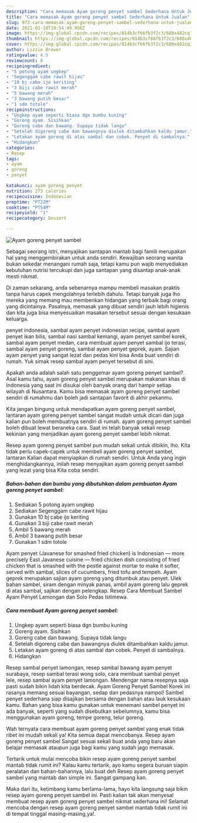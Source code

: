 ```yaml
---
description: "Cara memasak Ayam goreng penyet sambel Sederhana Untuk Jualan"
title: "Cara memasak Ayam goreng penyet sambel Sederhana Untuk Jualan"
slug: 973-cara-memasak-ayam-goreng-penyet-sambel-sederhana-untuk-jualan
date: 2021-01-10T19:54:49.956Z
image: https://img-global.cpcdn.com/recipes/014b3cf66fb3f2c3/680x482cq70/ayam-goreng-penyet-sambel-foto-resep-utama.jpg
thumbnail: https://img-global.cpcdn.com/recipes/014b3cf66fb3f2c3/680x482cq70/ayam-goreng-penyet-sambel-foto-resep-utama.jpg
cover: https://img-global.cpcdn.com/recipes/014b3cf66fb3f2c3/680x482cq70/ayam-goreng-penyet-sambel-foto-resep-utama.jpg
author: Lizzie Brewer
ratingvalue: 4.5
reviewcount: 8
recipeingredient:
- "5 potong ayam ungkep"
- "Segenggam cabe rawit hijau"
- "10 bj cabe ijo keriting"
- "3 biji cabe rawit merah"
- "5 bawang merah"
- "3 bawang putih besar"
- "1 sdm totole"
recipeinstructions:
- "Ungkep ayam seperti biasa dgn bumbu kuning"
- "Goreng ayam. Sisihkan"
- "Goreng cabe dan bawang. Supaya tidak langu"
- "Setelah digoreng cabe dan bawangnya diulek ditambahkan kaldu jamur."
- "Letakan ayam goreng di atas sambal dan cobek. Penyet di sambalnya."
- "Hidangkan"
categories:
- Resep
tags:
- ayam
- goreng
- penyet

katakunci: ayam goreng penyet 
nutrition: 273 calories
recipecuisine: Indonesian
preptime: "PT22M"
cooktime: "PT54M"
recipeyield: "1"
recipecategory: Dessert

---
```



![Ayam goreng penyet sambel](https://img-global.cpcdn.com/recipes/014b3cf66fb3f2c3/680x482cq70/ayam-goreng-penyet-sambel-foto-resep-utama.jpg)

Sebagai seorang istri, menyajikan santapan mantab bagi famili merupakan hal yang menggembirakan untuk anda sendiri. Kewajiban seorang  wanita bukan sekedar menangani rumah saja, tetapi kamu pun wajib menyediakan kebutuhan nutrisi tercukupi dan juga santapan yang disantap anak-anak mesti nikmat.

Di zaman  sekarang, anda sebenarnya mampu membeli masakan praktis tanpa harus capek mengolahnya terlebih dahulu. Tetapi banyak juga lho mereka yang memang mau memberikan hidangan yang terbaik bagi orang yang dicintainya. Pasalnya, memasak yang dibuat sendiri jauh lebih higienis dan kita juga bisa menyesuaikan masakan tersebut sesuai dengan kesukaan keluarga. 

penyet indonesia, sambal ayam penyet indonesian recipe, sambal ayam penyet ikan bilis, sambal nasi sambal kemangi, ayam penyet sambel korek, sambal ayam penyet medan, cara membuat ayam penyet sambal ijo terasi, sambal ayam penyet goreng, sambal ayam penyet geprek, ayam. Sajian ayam penyet yang sangat lezat dan pedas kini bisa Anda buat sendiri di rumah. Yuk simak resep sambal ayam penyet tersebut di sini.

Apakah anda adalah salah satu penggemar ayam goreng penyet sambel?. Asal kamu tahu, ayam goreng penyet sambel merupakan makanan khas di Indonesia yang saat ini disukai oleh banyak orang dari hampir setiap wilayah di Nusantara. Kamu bisa memasak ayam goreng penyet sambel sendiri di rumahmu dan boleh jadi santapan favorit di akhir pekanmu.

Kita jangan bingung untuk mendapatkan ayam goreng penyet sambel, lantaran ayam goreng penyet sambel sangat mudah untuk dicari dan juga kalian pun boleh membuatnya sendiri di rumah. ayam goreng penyet sambel boleh dibuat lewat beraneka cara. Saat ini telah banyak sekali resep kekinian yang menjadikan ayam goreng penyet sambel lebih nikmat.

Resep ayam goreng penyet sambel pun mudah sekali untuk dibikin, lho. Kita tidak perlu capek-capek untuk membeli ayam goreng penyet sambel, lantaran Kalian dapat menyiapkan di rumah sendiri. Untuk Anda yang ingin menghidangkannya, inilah resep menyajikan ayam goreng penyet sambel yang lezat yang bisa Kita coba sendiri.

<!--inarticleads1-->

##### Bahan-bahan dan bumbu yang dibutuhkan dalam pembuatan Ayam goreng penyet sambel:

1. Sediakan 5 potong ayam ungkep
1. Sediakan Segenggam cabe rawit hijau
1. Gunakan 10 bj cabe ijo keriting
1. Gunakan 3 biji cabe rawit merah
1. Ambil 5 bawang merah
1. Ambil 3 bawang putih besar
1. Gunakan 1 sdm totole


Ayam penyet (Javanese for smashed fried chicken) is Indonesian — more precisely East Javanese cuisine — fried chicken dish consisting of fried chicken that is smashed with the pestle against mortar to make it softer, served with sambal, slices of cucumbers, fried tofu and tempeh. Ayam geprek merupakan sajian ayam goreng yang ditumbuk atau penyet. Ulek bahan sambel, siram dengan minyak panas, ambil ayam goreng lalu geprek di atas sambal, sajikan dengan pelengkap. Resep Cara Membuat Sambel Ayam Penyet Lamongan dan Solo Pedas Istimewa. 

<!--inarticleads2-->

##### Cara membuat Ayam goreng penyet sambel:

1. Ungkep ayam seperti biasa dgn bumbu kuning
1. Goreng ayam. Sisihkan
1. Goreng cabe dan bawang. Supaya tidak langu
1. Setelah digoreng cabe dan bawangnya diulek ditambahkan kaldu jamur.
1. Letakan ayam goreng di atas sambal dan cobek. Penyet di sambalnya.
1. Hidangkan


Resep sambal penyet lamongan, resep sambal bawang ayam penyet surabaya, resep sambal terasi wong solo, cara membuat sambal penyet lele, resep sambal ayam penyet lamongan. Mendengar nama resepnya saja pasti sudah bikin lidah kita berdecak. Ayam Goreng Penyet Sambel Korek ini rasanya memang sesuai bayangan, sedap dan pedasnya nampol! Sambel penyet sederhana siap disajikan bersama dengan bahan atau lauk kesukaan kamu. Bahan yang bisa kamu gunakan untuk menemani sambel penyet ini ada banyak, seperti yang sudah disebutkan sebelumnya, kamu bisa menggunakan ayam goreng, tempe goreng, telur goreng. 

Wah ternyata cara membuat ayam goreng penyet sambel yang enak tidak ribet ini mudah sekali ya! Kita semua dapat mencobanya. Resep ayam goreng penyet sambel Sangat sesuai sekali buat anda yang baru akan belajar memasak ataupun juga bagi kamu yang sudah jago memasak.

Tertarik untuk mulai mencoba bikin resep ayam goreng penyet sambel mantab tidak rumit ini? Kalau kamu tertarik, ayo kamu segera buruan siapin peralatan dan bahan-bahannya, lalu buat deh Resep ayam goreng penyet sambel yang mantab dan simple ini. Sangat gampang kan. 

Maka dari itu, ketimbang kamu berlama-lama, hayo kita langsung saja bikin resep ayam goreng penyet sambel ini. Pasti kalian tak akan menyesal membuat resep ayam goreng penyet sambel nikmat sederhana ini! Selamat mencoba dengan resep ayam goreng penyet sambel mantab tidak rumit ini di tempat tinggal masing-masing,ya!.

